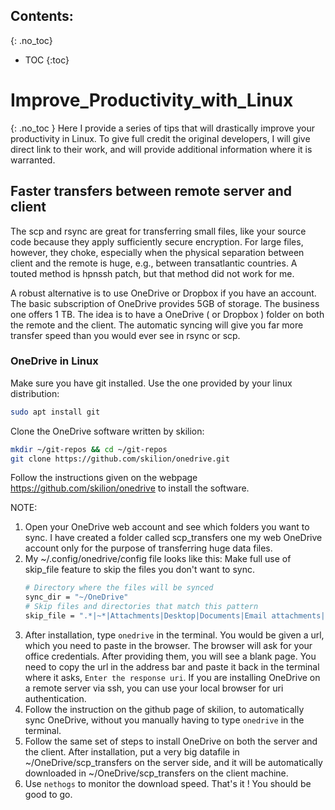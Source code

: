 ## Contents:
{: .no_toc}
- TOC
{:toc}
# Improve_Productivity_with_Linux
{: .no_toc }
Here I provide a series of tips that will drastically improve your productivity
in Linux. To give full credit the original developers, I will give direct link 
to their work, and will provide additional information where it is warranted.

## Faster transfers between remote server and client
The scp and rsync are great for transferring small files, like your source code
because they apply sufficiently secure encryption. For large files, however, they 
choke, especially when the physical separation between client and the remote is 
huge, e.g., between transatlantic countries. A touted method is hpnssh patch, but 
that method did not work for me. 

A robust alternative is to use OneDrive or Dropbox if you have an account. The 
basic subscription of OneDrive provides 5GB of storage. The business one offers
1 TB. The idea is to have a OneDrive ( or Dropbox ) folder on both the remote 
and the client. The automatic syncing will give you far more transfer speed than
you would ever see in rsync or scp. 

### OneDrive in Linux
Make sure you have git installed. Use the one provided by your linux distribution:
```sh
sudo apt install git
```

Clone the OneDrive software written by skilion:
```sh
mkdir ~/git-repos && cd ~/git-repos
git clone https://github.com/skilion/onedrive.git
```

Follow the instructions given on the webpage https://github.com/skilion/onedrive
to install the software. 

NOTE:
1. Open your OneDrive web account and see which folders you want to sync. I have
created a folder called scp_transfers one my web OneDrive account only for the 
purpose of transferring huge data files. 
2. My ~/.config/onedrive/config file looks like this: Make full use of skip_file
feature to skip the files you don't want to sync.
	```sh
	# Directory where the files will be synced
	sync_dir = "~/OneDrive"
	# Skip files and directories that match this pattern
	skip_file = ".*|~*|Attachments|Desktop|Documents|Email attachments|IEEE_manuscript|Notebooks|Pictures"
	```
3. After installation, type `onedrive` in the terminal. You would be given a url, 
which you need to paste in the browser. The browser will ask for your office credentials.
After providing them, you will see a blank page. You need to copy the url in the 
address bar and paste it back in the terminal where it asks, `Enter the response uri`.
If you are installing OneDrive on a remote server via ssh, you can use your local browser
for uri authentication.
4. Follow the instruction on the github page of skilion, to automatically sync 
OneDrive, without you manually having to type `onedrive` in the terminal. 
5. Follow the same set of steps to install OneDrive on both the server and the 
client. After installation, put a very big datafile in ~/OneDrive/scp_transfers
on the server side, and it will be automatically downloaded in ~/OneDrive/scp_transfers
on the client machine. 
6. Use `nethogs` to monitor the download speed. 
That's it ! You should be good to go. 


